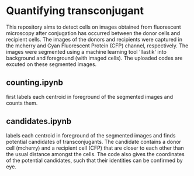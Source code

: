 # Quantifying transconjugant
  This repository aims to detect cells on images obtained from fluorescent microscopy after conjugation has occurred between the donor cells and recipient cells. The images of the donors and recipients were captured in the mcherry and Cyan Fluorescent Protein (CFP) channel, respectively. The images were segmented using a machine learning tool 'Ilastik' into background and foreground (with imaged cells). The uploaded codes are excuted on these segmented images.
## counting.ipynb
first labels each centroid in foreground of the segmented images and counts them. 
## candidates.ipynb
labels each centroid in foreground of the segmented images and finds potential candidates of transconjugants. The candidate contains a donor cell (mcherry) and a recipient cell (CFP) that are closer to each other than the usual distance amongst the cells. The code also gives the coordinates of the potential candidates, such that their identities can be confirmed by eye.

